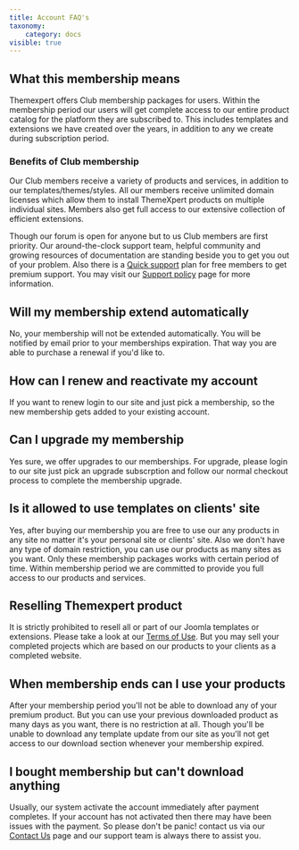 ```yaml
---
title: Account FAQ's
taxonomy:
    category: docs
visible: true
---
```

## What this membership means
Themexpert offers Club membership packages for users. Within the membership period our users will get complete access to our entire product catalog for the platform they are subscribed to. This includes templates and extensions we have created over the years, in addition to any we create during subscription period.

### Benefits of Club membership
Our Club members receive a variety of products and services, in addition to our templates/themes/styles. All our members receive unlimited domain licenses which allow them to install ThemeXpert products on multiple individual sites. Members also get full access to our extensive collection of efficient extensions.

Though our forum is open for anyone but to us Club members are first priority. Our around-the-clock support team, helpful community and growing resources of documentation are standing beside you to get you out of your problem. Also there is a [Quick support](http://www.themexpert.com/component/payplans/plan/subscribe/15) plan for free members to get premium support. You may visit our [Support policy](http://www.themexpert.com/support-policy) page for more information.

## Will my membership extend automatically
No, your membership will not be extended automatically. You will be notified by email prior to your memberships expiration. That way you are able to purchase a renewal if you'd like to.

## How can I renew and reactivate my account
If you want to renew login to our site and just pick a membership, so the new membership gets added to your existing account.

## Can I upgrade my membership
Yes sure, we offer upgrades to our memberships. For upgrade, please login to our site just pick an upgrade subscrption and follow our normal checkout process to complete the membership upgrade.

## Is it allowed to use templates on clients' site
Yes, after buying our membership you are free to use our any products in any site no matter it's your personal site or clients' site. Also we don't have any type of domain restriction, you can use our products as many sites as you want. Only these membership packages works with certain period of time. Within membership period we are committed to provide you full access to our products and services.

## Reselling Themexpert product
It is strictly prohibited to resell all or part of our Joomla templates or extensions. Please take a look at our [Terms of Use](http://www.themexpert.com/terms-of-use). But you may sell your completed projects which are based on our products to your clients as a completed website.

## When membership ends can I use your products
After your membership period you'll not be able to download any of your premium product. But you can use your previous downloaded product as many days as you want, there is no restriction at all. Though you'll be unable to download any template update from our site as you'll not get access to our download section whenever your membership expired.

## I bought membership but can't download anything
Usually, our system activate the account immediately after payment completes. If your account has not activated then there may have been issues with the payment. So please don't be panic! contact us via our [Contact Us](http://www.formget.com/app/form/share/hGBn-75621) page and our support team is always there to assist you.